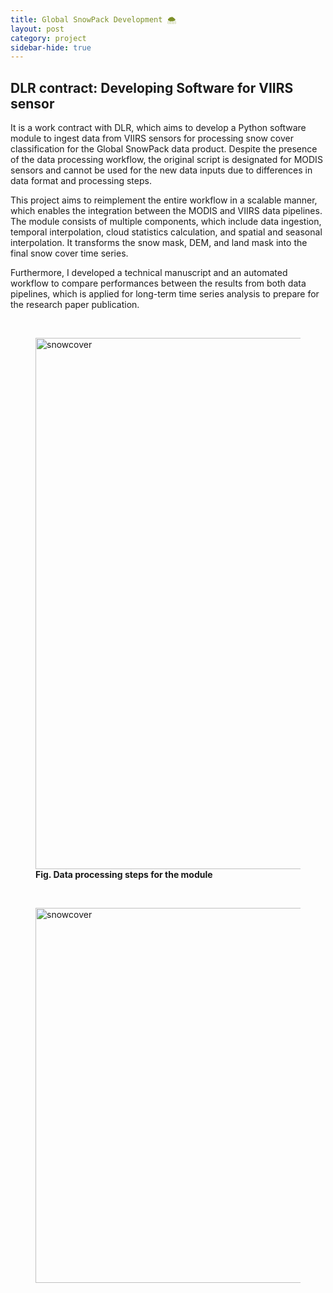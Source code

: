 ```yaml
---
title: Global SnowPack Development 🌨️
layout: post
category: project
sidebar-hide: true
---
```


## DLR contract: Developing Software for VIIRS sensor


It is a work contract with DLR, which aims to develop a Python software module to ingest data from VIIRS sensors for processing snow cover classification for the Global SnowPack data product. Despite the presence of the data processing workflow, the original script is designated for MODIS sensors and cannot be used for the new data inputs due to differences in data format and processing steps. 

This project aims to reimplement the entire workflow in a scalable manner, which enables the integration between the MODIS and VIIRS data pipelines. The module consists of multiple components, which include data ingestion, temporal interpolation, cloud statistics calculation, and spatial and seasonal interpolation. It transforms the snow mask, DEM, and land mask into the final snow cover time series. 

Furthermore, I developed a technical manuscript and an automated workflow to compare performances between the results from both data pipelines, which is applied for long-term time series analysis to prepare for the research paper publication. 

<br>

<figure>
	<img src="{{ 'assets/images/gspworkflow.jpg' | relative_url }}" alt="snowcover"  width="850" />
	<figcaption><b>Fig. Data processing steps for the module</b></figcaption>
</figure>

<br>

<figure>
	<img src="{{ 'assets/images/snowcover.jpg' | relative_url }}" alt="snowcover"  width="600" />
</figure>




